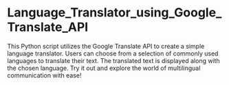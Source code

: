 # Language_Translator_using_Google_Translate_API
This Python script utilizes the Google Translate API to create a simple language translator. Users can choose from a selection of commonly used languages to translate their text. The translated text is displayed along with the chosen language. Try it out and explore the world of multilingual communication with ease!

